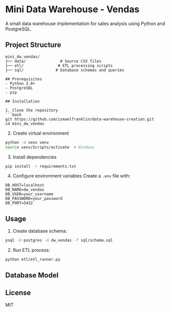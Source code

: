 # Mini Data Warehouse - Vendas

A small data warehouse implementation for sales analysis using Python and PostgreSQL.

## Project Structure
```
mini_dw_vendas/
├── data/               # Source CSV files
├── etl/               # ETL processing scripts
├── sql/              # Database schemas and queries

## Prerequisites
- Python 3.8+
- PostgreSQL
- pip

## Installation

1. Clone the repository
```bash
git https://github.com/ismaelfranklin/data-warehouse-creation.git
cd mini_dw_vendas
```

2. Create virtual environment
```bash
python -m venv venv
source venv/Scripts/activate  # Windows
```

3. Install dependencies
```bash
pip install -r requirements.txt
```

4. Configure environment variables
Create a `.env` file with:
```
DB_HOST=localhost
DB_NAME=dw_vendas
DB_USER=your_username
DB_PASSWORD=your_password
DB_PORT=5432
```

## Usage

1. Create database schema:
```bash
psql -U postgres -d dw_vendas -f sql/schema.sql
```

2. Run ETL process:
```bash
python etl/etl_runner.py
```

## Database Model


## License
MIT
